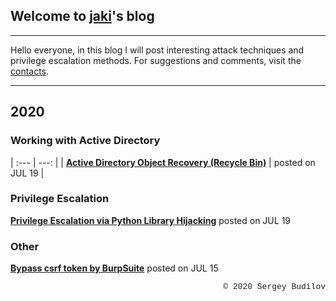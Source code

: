 ## Welcome to [jaki](about.md)'s blog
---

Hello everyone, in this blog I will post interesting attack techniques and privilege escalation methods. For suggestions and comments, visit the [contacts](about.md).

---

## 2020

### Working with Active Directory

| :--- | ---: |
| **[Active Directory Object Recovery (Recycle Bin)](ad-recycle-bin.md)**   |  posted on JUL 19   |


### Privilege Escalation
**[Privilege Escalation via Python Library Hijacking](python_lib_hijacking.md)** posted on JUL 19

### Other
**[Bypass csrf token by BurpSuite](csfr-bypass-burpsuite.md)** posted on JUL 15

<style type="text/css">
 .block1 { 
  font-family: Lucida Console, Courier, monospace;
  font-size: small;
  text-align: center;
   } 
   .block1 { 
  font-family: Lucida Console, Courier, monospace;
  font-size: small;
  text-align: right;
   } 
</style>
<div class="block1">&copy; 2020 Sergey Budilov</div>